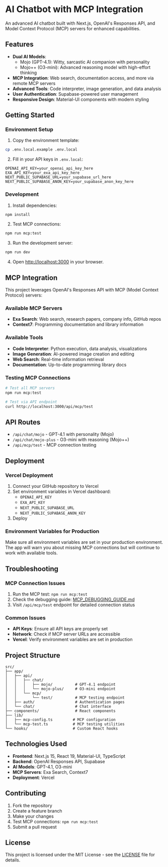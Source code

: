 # AI Chatbot with MCP Integration

An advanced AI chatbot built with Next.js, OpenAI's Responses API, and Model Context Protocol (MCP) servers for enhanced capabilities.

## Features

- **Dual AI Models**: 
  - Mojo (GPT-4.1): Witty, sarcastic AI companion with personality
  - Mojo++ (O3-mini): Advanced reasoning model with high-effort thinking
- **MCP Integration**: Web search, documentation access, and more via remote MCP servers
- **Advanced Tools**: Code interpreter, image generation, and data analysis
- **User Authentication**: Supabase-powered user management
- **Responsive Design**: Material-UI components with modern styling

## Getting Started

### Environment Setup

1. Copy the environment template:
```bash
cp .env.local.example .env.local
```

2. Fill in your API keys in `.env.local`:
```env
OPENAI_API_KEY=your_openai_api_key_here
EXA_API_KEY=your_exa_api_key_here
NEXT_PUBLIC_SUPABASE_URL=your_supabase_url_here
NEXT_PUBLIC_SUPABASE_ANON_KEY=your_supabase_anon_key_here
```

### Development

1. Install dependencies:
```bash
npm install
```

2. Test MCP connections:
```bash
npm run mcp:test
```

3. Run the development server:
```bash
npm run dev
```

4. Open [http://localhost:3000](http://localhost:3000) in your browser.

## MCP Integration

This project leverages OpenAI's Responses API with MCP (Model Context Protocol) servers:

### Available MCP Servers

- **Exa Search**: Web search, research papers, company info, GitHub repos
- **Context7**: Programming documentation and library information

### Available Tools

- **Code Interpreter**: Python execution, data analysis, visualizations
- **Image Generation**: AI-powered image creation and editing
- **Web Search**: Real-time information retrieval
- **Documentation**: Up-to-date programming library docs

### Testing MCP Connections

```bash
# Test all MCP servers
npm run mcp:test

# Test via API endpoint
curl http://localhost:3000/api/mcp/test
```

## API Routes

- `/api/chat/mojo` - GPT-4.1 with personality (Mojo)
- `/api/chat/mojo-plus` - O3-mini with reasoning (Mojo++)
- `/api/mcp/test` - MCP connection testing

## Deployment

### Vercel Deployment

1. Connect your GitHub repository to Vercel
2. Set environment variables in Vercel dashboard:
   - `OPENAI_API_KEY`
   - `EXA_API_KEY`
   - `NEXT_PUBLIC_SUPABASE_URL`
   - `NEXT_PUBLIC_SUPABASE_ANON_KEY`
3. Deploy

### Environment Variables for Production

Make sure all environment variables are set in your production environment. The app will warn you about missing MCP connections but will continue to work with available tools.

## Troubleshooting

### MCP Connection Issues

1. Run the MCP test: `npm run mcp:test`
2. Check the debugging guide: [MCP_DEBUGGING_GUIDE.md](./MCP_DEBUGGING_GUIDE.md)
3. Visit `/api/mcp/test` endpoint for detailed connection status

### Common Issues

- **API Keys**: Ensure all API keys are properly set
- **Network**: Check if MCP server URLs are accessible
- **Vercel**: Verify environment variables are set in production

## Project Structure

```
src/
├── app/
│   ├── api/
│   │   ├── chat/
│   │   │   ├── mojo/          # GPT-4.1 endpoint
│   │   │   └── mojo-plus/     # O3-mini endpoint
│   │   └── mcp/
│   │       └── test/          # MCP testing endpoint
│   ├── auth/                  # Authentication pages
│   └── chat/                  # Chat interface
├── components/                # React components
├── lib/
│   ├── mcp-config.ts         # MCP configuration
│   └── mcp-test.ts           # MCP testing utilities
└── hooks/                    # Custom React hooks
```

## Technologies Used

- **Frontend**: Next.js 15, React 19, Material-UI, TypeScript
- **Backend**: OpenAI Responses API, Supabase
- **AI Models**: GPT-4.1, O3-mini
- **MCP Servers**: Exa Search, Context7
- **Deployment**: Vercel

## Contributing

1. Fork the repository
2. Create a feature branch
3. Make your changes
4. Test MCP connections: `npm run mcp:test`
5. Submit a pull request

## License

This project is licensed under the MIT License - see the [LICENSE](LICENSE) file for details.